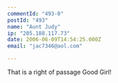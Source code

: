 ```yaml
---
commentId: "493-0"
postId: "493"
name: "Aunt Judy"
ip: "205.188.117.73"
date: 2006-06-09T14:54:25.000Z
email: "jac7346@aol.com"

---
```

<p>That is a right of passage Good Girl!</p>